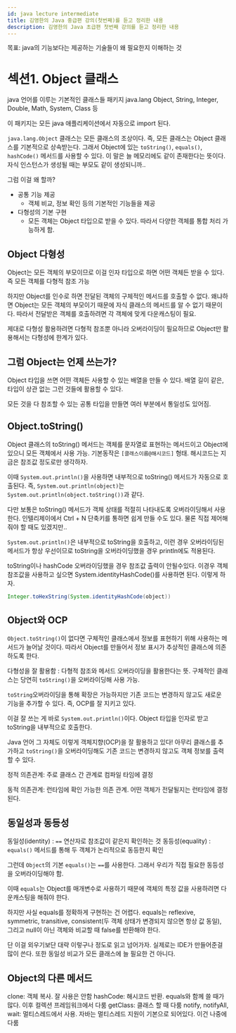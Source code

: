```yaml
---
id: java lecture intermediate
title: 김영한의 Java 중급편 강의(첫번째)를 듣고 정리한 내용
description: 김영한의 Java 초급편 첫번째 강의를 듣고 정리한 내용
---
```


목표: java의 기능보다는 제공하는 기술들이 왜 필요한지 이해하는 것

# 섹션1. Object 클래스

java 언어를 이루는 기본적인 클래스들 패키지 java.lang
Object, String, Integer, Double, Math, System, Class 등

이 패키지는 모든 java 애플리케이션에서 자동으로 import 된다.

`java.lang.Object` 클래스는 모든 클래스의 조상이다. 즉, 모든 클래스는 Object 클래스를 기본적으로 상속받는다. 그래서 Object에 있는 `toString()`, `equals()`, `hashCode()` 메서드를 사용할 수 있다. 이 말은 늘 메모리에도 같이 존재한다는 뜻이다. 자식 인스턴스가 생성될 때는 부모도 같이 생성되니까..

그럼 이걸 왜 할까?

- 공통 기능 제공
  - 객체 비교, 정보 확인 등의 기본적인 기능들을 제공
- 다형성의 기본 구현
  - 모든 객체는 Object 타입으로 받을 수 있다. 따라서 다양한 객체를 통합 처리 가능하게 함.

## Object 다형성

Object는 모든 객체의 부모이므로 이걸 인자 타입으로 하면 어떤 객체든 받을 수 있다. 즉 모든 객체를 다형적 참조 가능

하지만 Object를 인수로 하면 전달된 객체의 구체적인 메서드를 호출할 수 없다. 왜냐하면 Object는 모든 객체의 부모이기 때문에 자식 클래스의 메서드를 알 수 없기 때문이다.
따라서 전달받은 객체를 호출하려면 각 객체에 맞게 다운캐스팅이 필요.

제대로 다형성 활용하려면 다형적 참조뿐 아니라 오버라이딩이 필요하므로 Object만 활용해서는 다형성에 한계가 있다.

## 그럼 Object는 언제 쓰는가?

Object 타입을 쓰면 어떤 객체든 사용할 수 있는 배열을 만들 수 있다. 배열 길이 같은, 타입이 상관 없는 그런 것들에 활용할 수 있다.

모든 것을 다 참조할 수 있는 공통 타입을 만들면 여러 부분에서 통일성도 있어짐.

## Object.toString()

Object 클래스의 toString() 메서드는 객체를 문자열로 표현하는 메서드이고 Object에 있으니 모든 객체에서 사용 가능. 기본동작은 `[클래스이름@해시코드]` 형태. 해시코드는 지금은 참조값 정도로만 생각하자.

이때 `System.out.println()`을 사용하면 내부적으로 toString() 메서드가 자동으로 호출된다. 즉, `System.out.println(object)`는 `System.out.println(object.toString())`과 같다.

다만 보통은 toString() 메서드가 객체 상태를 적절히 나타내도록 오버라이딩해서 사용한다. 인텔리제이에서 Ctrl + N 단축키를 통하면 쉽게 만들 수도 있다. 물론 직접 제어해 줘야 할 때도 있겠지만..

`System.out.println()`은 내부적으로 toString을 호출하고, 이런 경우 오버라이딩된 메서드가 항상 우선이므로 toString을 오버라이딩했을 경우 println에도 적용된다.

toString이나 hashCode 오버라이딩했을 경우 참조값 출력이 안될수있다. 이경우 객체 참조값을 사용하고 싶으면 System.identityHashCode()를 사용하면 된다. 이렇게 하자.

```java
Integer.toHexString(System.identityHashCode(object))
```

## Object와 OCP

`Object.toString()`이 없다면 구체적인 클래스에서 정보를 표현하기 위해 사용하는 메서드가 늘어날 것이다. 따라서 Object를 만들어서 정보 표시가 추상적인 클래스에 의존하도록 한다.

다형성을 잘 활용함 : 다형적 참조와 메서드 오버라이딩을 활용한다는 뜻. 구체적인 클래스는 당연히 `toString()`을 오버라이딩해 사용 가능.

`toString`오버라이딩을 통해 확장은 가능하지만 기존 코드는 변경하지 않고도 새로운 기능을 추가할 수 있다. 즉, OCP를 잘 지키고 있다.

이걸 잘 쓰는 게 바로 `System.out.println()`이다. Object 타입을 인자로 받고 toString을 내부적으로 호출한다.

Java 언어 그 자체도 이렇게 객체지향(OCP)을 잘 활용하고 있다! 아무리 클래스를 추가하고 `toString()`을 오버라이딩해도 기존 코드는 변경하지 않고도 객체 정보를 출력할 수 있다.

정적 의존관계: 주로 클래스 간 관계로 컴파일 타임에 결정

동적 의존관계: 런타임에 확인 가능한 의존 관계. 어떤 객체가 전달될지는 런타임에 결정된다.

## 동일성과 동등성

동일성(identity) : `==` 연산자로 참조값이 같은지 확인하는 것
동등성(equality) : `equals()` 메서드를 통해 두 객체가 논리적으로 동등한지 확인

그런데 `Object`의 기본 `equals()`는 `==`를 사용한다. 그래서 우리가 직접 필요한 동등성을 오버라이딩해야 함.

이때 `equals`는 Object를 매개변수로 사용하기 때문에 객체의 특정 값을 사용하려면 다운캐스팅을 해줘야 한다.

하지만 사실 equals를 정확하게 구현하는 건 어렵다. equals는 reflexive, symmetric, transitive, consistent(두 객체 상태가 변경되지 않으면 항상 값 동일), 그리고 null이 아닌 객체와 비교할 때 false를 반환해야 한다.

단 이걸 외우기보단 대략 이렇구나 정도로 읽고 넘어가자. 실제로는 IDE가 만들어준걸 많이 쓴다. 또한 동일성 비교가 모든 클래스에 늘 필요한 건 아니다.

## Object의 다른 메서드

clone: 객체 복사. 잘 사용은 안함
hashCode: 해시코드 반환. equals와 함께 쓸 때가 많다. 이후 컬렉션 프레임워크에서 다룸
getClass: 클래스 할 때 다룸
notify, notifyAll, wait: 멀티스레드에서 사용. 자바는 멀티스레드 지원이 기본으로 되어있다. 이건 나중에 다룸
